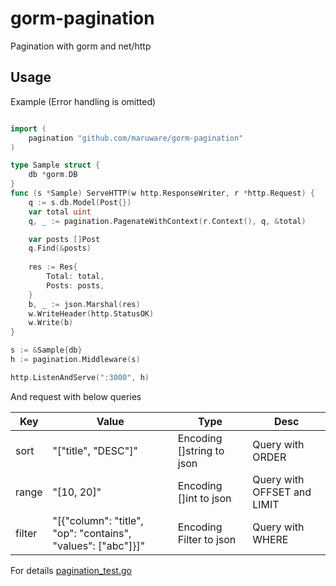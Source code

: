 # gorm-pagination

Pagination with gorm and net/http


## Usage

Example (Error handling is omitted)

```go

import (
	pagination "github.com/maruware/gorm-pagination"
)

type Sample struct {
	db *gorm.DB
}
func (s *Sample) ServeHTTP(w http.ResponseWriter, r *http.Request) {
    q := s.db.Model(Post{})
    var total uint
    q, _ := pagination.PagenateWithContext(r.Context(), q, &total)

    var posts []Post
    q.Find(&posts)
    
    res := Res{
		Total: total,
		Posts: posts,
	}
    b, _ := json.Marshal(res)
    w.WriteHeader(http.StatusOK)
    w.Write(b)
}

s := &Sample{db}
h := pagination.Middleware(s)

http.ListenAndServe(":3000", h)
```

And request with below queries

| Key | Value | Type | Desc |
|------|-----|-------|-------|
| sort | "["title", "DESC"]" | Encoding []string to json | Query with ORDER |
| range | "[10, 20]" | Encoding []int to json | Query with OFFSET and LIMIT |
| filter | "[{"column": "title", "op": "contains", "values": ["abc"]}]" | Encoding Filter to json | Query with WHERE | 


For details [pagination_test.go](pagination_test.go)

